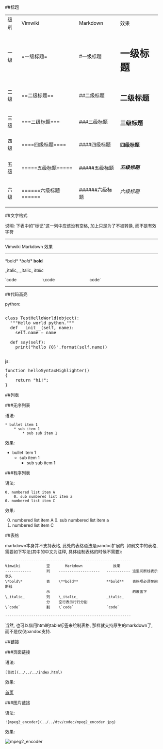 <!---title:vimwiki与markdown语法速查-->
<!---keywords:语法,markdown,vimwiki,使用-->
<!---date:2013-05-30-->
##标题 

<table>
<tr>
<td> 级别 </td>
<td> Vimwiki </td>
<td> Markdown </td>
<td> 效果 </td>
</tr>
<tr>
<td> 一级 </td>
<td> =一级标题= </td>
<td> #一级标题 </td>
<td><h1> 一级标题 </h1></td>
</tr>
<tr>
<td> 二级 </td>
<td> ==二级标题== </td>
<td> ##二级标题 </td>
<td><h2> 二级标题 </h2></td>
</tr>
<tr>
<td> 三级 </td>
<td> ===三级标题=== </td>
<td> ###三级标题 </td>
<td><h3> 三级标题 </h3></td>
</tr>
<tr>
<td> 四级 </td>
<td> ====四级标题==== </td>
<td> ####四级标题 </td>
<td><h4> 四级标题 </h4></td>
</tr>
<tr>
<td> 五级 </td>
<td> =====五级标题===== </td>
<td> #####五级标题 </td>
<td><h5> 五级标题 </h5></td>
</tr>
<tr>
<td> 六级 </td>
<td> ======六级标题====== </td>
<td> ######六级标题 </td>
<td><h6> 六级标题 </h6></td>
</tr>
</table>


##文字格式 

说明: 下表中的"标记"这一列中应该没有空格, 加上只是为了不被转换, 而不是有效字符


----------------------------------------------------
Vimwiki           Markdown              效果
------------   -------------------     -------------
\*bold\*         \**bold**                **bold**

\_italic_          \_italic_              _italic_

\`code`            \`code`                `code`

----------------------------------------------------


##代码高亮

python:
<pre class="brush: python">

class TestHelloWorld(object):
  """Hello world python."""
  def __init__(self, name):
    self.name = name

  def say(self):
    print("hello {0}".format(self.name))

</pre> 

js:
<pre  class="brush: js;">
function helloSyntaxHighlighter()
{
	return "hi!";
}
</pre>


##列表 

###无序列表

语法:

    * bullet item 1
        * sub item 1
            * sub sub item 1

效果:

* bullet item 1
    * sub item 1
        * sub sub item 1



###有序列表

语法:

    0. numbered list item A
        0. sub numbered list item a
    0. numbered list item C

效果:

0. numbered list item A
    0. sub numbered list item a
0. numbered list item C




##表格 

markdown本身并不支持表格, 此处的表格语法是pandoc扩展的. 如前文中的表格, 需要如下写法(其中的中文为注释, 具体绘制表格的时候不需要):


    ----------------------------------------------------------
    Vimwiki            空       Markdown              效果
    ------------       列    -------------------   ----------- 这里间断线表示表头
    \*bold\*           表    \**bold**             **bold**    表格项必须在间断线
                       示                                      的覆盖下
    \_italic_          列    \_italic_             _italic_
                       分    空行表示行行分割
    \`code`            割    \`code`               `code`

    ----------------------------------------------------------

当然, 也可以借用html的table标签来绘制表格, 那样就支持原生的markdown了, 而不是仅仅pandoc支持.



##链接 

###页面链接

语法:

    [首页](../../../index.html)

效果:

[首页](../../../index.html)

###图片链接

语法:

    ![mpeg2_encoder](../../dtv/codec/mpeg2_encoder.jpg)

效果:

![mpeg2_encoder](../../dtv/codec/mpeg2_encoder.jpg)

<!-- vim:set tw=0:-->
